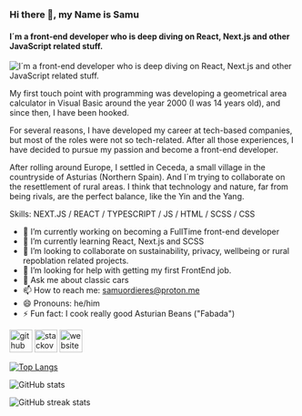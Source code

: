 ### Hi there 👋, my Name is Samu
#### I´m a front-end developer who is deep diving on React, Next.js and other JavaScript related stuff.


![I´m a front-end developer who is deep diving on React, Next.js and other JavaScript related stuff.](https://imgs.search.brave.com/K7GKp-hfowiWkLkEEpBK5Rqpv2Nm6u6-6MfRoY3Z4ME/rs:fit:860:0:0/g:ce/aHR0cHM6Ly93YWxs/cGFwZXJjYXZlLmNv/bS93cC93cDEwMjk3/NzYwLmpwZw)



My first touch point with programming was developing a geometrical area calculator in Visual Basic around the year 2000 (I was 14 years old), and since then, I have been hooked.

For several reasons, I have developed my career at tech-based companies, but most of the roles were not so tech-related. After all those experiences, I have decided to pursue my passion and become a front-end developer.

After rolling around Europe, I settled in Ceceda, a small village in the countryside of Asturias (Northern Spain). And I´m trying to collaborate on the resettlement of rural areas. I think that technology and nature, far from being rivals, are the perfect balance, like the Yin and the Yang.

Skills: NEXT.JS / REACT / TYPESCRIPT / JS / HTML / SCSS / CSS

- 🔭 I’m currently working on becoming a FullTime front-end developer 
- 🌱 I’m currently learning React, Next.js and SCSS 
- 👯 I’m looking to collaborate on sustainability, privacy, wellbeing or rural repoblation related projects. 
- 🤔 I’m looking for help with getting my first FrontEnd job. 
- 💬 Ask me about classic cars 
- 📫 How to reach me: samuordieres@proton.me 
- 😄 Pronouns: he/him 
- ⚡ Fun fact: I cook really good Asturian Beans ("Fabada") 


[<img src='https://cdn.jsdelivr.net/npm/simple-icons@3.0.1/icons/github.svg' alt='github' height='40'>](https://github.com/samuordieres)  [<img src='https://cdn.jsdelivr.net/npm/simple-icons@3.0.1/icons/stackoverflow.svg' alt='stackoverflow' height='40'>](https://stackoverflow.com/users/samuordieres)  [<img src='https://cdn.jsdelivr.net/npm/simple-icons@3.0.1/icons/icloud.svg' alt='website' height='40'>](https://samuordieres.com)  

[![Top Langs](https://github-readme-stats.vercel.app/api/top-langs/?username=samuordieres)](https://github.com/anuraghazra/github-readme-stats)

![GitHub stats](https://github-readme-stats.vercel.app/api?username=samuordieres&show_icons=true&count_private=true)  

![GitHub streak stats](https://streak-stats.demolab.com/?user=samuordieres)  

